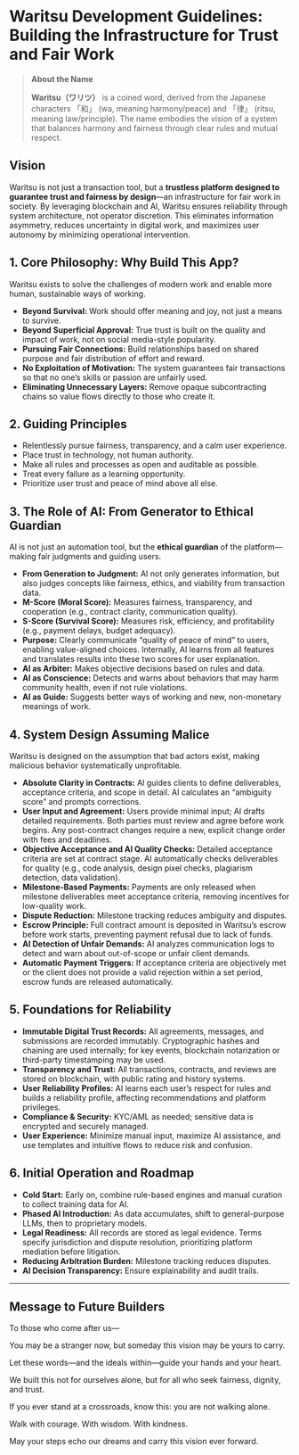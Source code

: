 # Waritsu Development Guidelines: Building the Infrastructure for Trust and Fair Work

> **About the Name**
>
> **Waritsu（ワリツ）** is a coined word, derived from the Japanese characters 「和」 (wa, meaning harmony/peace) and 「律」 (ritsu, meaning law/principle). The name embodies the vision of a system that balances harmony and fairness through clear rules and mutual respect.

## Vision

Waritsu is not just a transaction tool, but a **trustless platform designed to guarantee trust and fairness by design**—an infrastructure for fair work in society. By leveraging blockchain and AI, Waritsu ensures reliability through system architecture, not operator discretion. This eliminates information asymmetry, reduces uncertainty in digital work, and maximizes user autonomy by minimizing operational intervention.

## 1. Core Philosophy: Why Build This App?

Waritsu exists to solve the challenges of modern work and enable more human, sustainable ways of working.

- **Beyond Survival:** Work should offer meaning and joy, not just a means to survive.
- **Beyond Superficial Approval:** True trust is built on the quality and impact of work, not on social media-style popularity.
- **Pursuing Fair Connections:** Build relationships based on shared purpose and fair distribution of effort and reward.
- **No Exploitation of Motivation:** The system guarantees fair transactions so that no one’s skills or passion are unfairly used.
- **Eliminating Unnecessary Layers:** Remove opaque subcontracting chains so value flows directly to those who create it.

## 2. Guiding Principles

- Relentlessly pursue fairness, transparency, and a calm user experience.
- Place trust in technology, not human authority.
- Make all rules and processes as open and auditable as possible.
- Treat every failure as a learning opportunity.
- Prioritize user trust and peace of mind above all else.

## 3. The Role of AI: From Generator to Ethical Guardian

AI is not just an automation tool, but the **ethical guardian** of the platform—making fair judgments and guiding users.

- **From Generation to Judgment:** AI not only generates information, but also judges concepts like fairness, ethics, and viability from transaction data.
- **M-Score (Moral Score):** Measures fairness, transparency, and cooperation (e.g., contract clarity, communication quality).
- **S-Score (Survival Score):** Measures risk, efficiency, and profitability (e.g., payment delays, budget adequacy).
- **Purpose:** Clearly communicate “quality of peace of mind” to users, enabling value-aligned choices. Internally, AI learns from all features and translates results into these two scores for user explanation.
- **AI as Arbiter:** Makes objective decisions based on rules and data.
- **AI as Conscience:** Detects and warns about behaviors that may harm community health, even if not rule violations.
- **AI as Guide:** Suggests better ways of working and new, non-monetary meanings of work.

## 4. System Design Assuming Malice

Waritsu is designed on the assumption that bad actors exist, making malicious behavior systematically unprofitable.

- **Absolute Clarity in Contracts:** AI guides clients to define deliverables, acceptance criteria, and scope in detail. AI calculates an “ambiguity score” and prompts corrections.
- **User Input and Agreement:** Users provide minimal input; AI drafts detailed requirements. Both parties must review and agree before work begins. Any post-contract changes require a new, explicit change order with fees and deadlines.
- **Objective Acceptance and AI Quality Checks:** Detailed acceptance criteria are set at contract stage. AI automatically checks deliverables for quality (e.g., code analysis, design pixel checks, plagiarism detection, data validation).
- **Milestone-Based Payments:** Payments are only released when milestone deliverables meet acceptance criteria, removing incentives for low-quality work.
- **Dispute Reduction:** Milestone tracking reduces ambiguity and disputes.
- **Escrow Principle:** Full contract amount is deposited in Waritsu’s escrow before work starts, preventing payment refusal due to lack of funds.
- **AI Detection of Unfair Demands:** AI analyzes communication logs to detect and warn about out-of-scope or unfair client demands.
- **Automatic Payment Triggers:** If acceptance criteria are objectively met or the client does not provide a valid rejection within a set period, escrow funds are released automatically.

## 5. Foundations for Reliability

- **Immutable Digital Trust Records:** All agreements, messages, and submissions are recorded immutably. Cryptographic hashes and chaining are used internally; for key events, blockchain notarization or third-party timestamping may be used.
- **Transparency and Trust:** All transactions, contracts, and reviews are stored on blockchain, with public rating and history systems.
- **User Reliability Profiles:** AI learns each user’s respect for rules and builds a reliability profile, affecting recommendations and platform privileges.
- **Compliance & Security:** KYC/AML as needed; sensitive data is encrypted and securely managed.
- **User Experience:** Minimize manual input, maximize AI assistance, and use templates and intuitive flows to reduce risk and confusion.

## 6. Initial Operation and Roadmap

- **Cold Start:** Early on, combine rule-based engines and manual curation to collect training data for AI.
- **Phased AI Introduction:** As data accumulates, shift to general-purpose LLMs, then to proprietary models.
- **Legal Readiness:** All records are stored as legal evidence. Terms specify jurisdiction and dispute resolution, prioritizing platform mediation before litigation.
- **Reducing Arbitration Burden:** Milestone tracking reduces disputes.
- **AI Decision Transparency:** Ensure explainability and audit trails.

---

## Message to Future Builders

To those who come after us—

You may be a stranger now, but someday this vision may be yours to carry.

Let these words—and the ideals within—guide your hands and your heart.

We built this not for ourselves alone, but for all who seek fairness, dignity, and trust.

If you ever stand at a crossroads, know this: you are not walking alone.

Walk with courage. With wisdom. With kindness.

May your steps echo our dreams and carry this vision ever forward.
